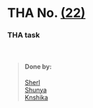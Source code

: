 # THA No.  [(22)](link)

### THA task

<br>

> #### Done by:
>[Sherl](https://github.com/aayushi221/Devsnest-Frontend/tree/main/dontreact/src/day22)  <br>
>[Shunya](https://github.com/suresh26601/devsnest_THAs/tree/master/THA_Day_22)<br>
>[Knshika](https://github.com/knshika/Devsnest-frontend/tree/main/Day%2022%20Meme-Generator/meme-generator)<br>
>

